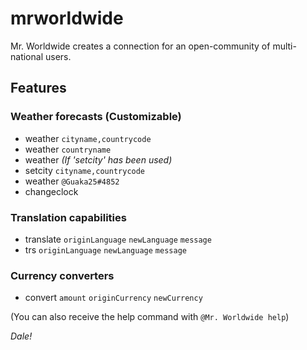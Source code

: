 # mrworldwide
Mr. Worldwide creates a connection for an open-community of multi-national users.

## Features
### Weather forecasts (Customizable)
* weather `cityname,countrycode`
* weather `countryname`
* weather *(If 'setcity' has been used)*
* setcity `cityname,countrycode`
* weather `@Guaka25#4852`
* changeclock
### Translation capabilities
* translate `originLanguage` `newLanguage` `message`
* trs `originLanguage` `newLanguage` `message`
### Currency converters
* convert `amount` `originCurrency` `newCurrency`

(You can also receive the help command with ``@Mr. Worldwide help``)

*Dale!*
